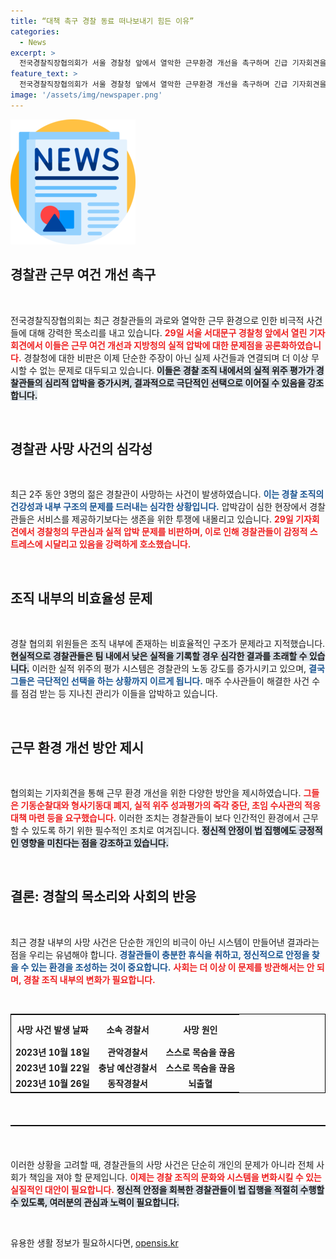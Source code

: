 ```yaml
---
title: “대책 촉구 경찰 동료 떠나보내기 힘든 이유”
categories:
  - News
excerpt: >
  전국경찰직장협의회가 서울 경찰청 앞에서 열악한 근무환경 개선을 촉구하며 긴급 기자회견을 열었다. 최근 과로와 압박 속에서 경찰관 3명이 연이어 숨지며 내부 불만이 폭발하고 있다. 경찰청의 대책 마련이 시급하다!
feature_text: >
  전국경찰직장협의회가 서울 경찰청 앞에서 열악한 근무환경 개선을 촉구하며 긴급 기자회견을 열었다. 최근 과로와 압박 속에서 경찰관 3명이 연이어 숨지며 내부 불만이 폭발하고 있다. 경찰청의 대책 마련이 시급하다!
image: '/assets/img/newspaper.png'
---
```


<p><img src="/assets/img/newspaper.png" alt="kimp 속보" /></p>

<h2 data-ke-size="size26">경찰관 근무 여건 개선 촉구</h2>

<p data-ke-size="size16">&nbsp;</p>

<p>전국경찰직장협의회는 최근 경찰관들의 과로와 열악한 근무 환경으로 인한 비극적 사건들에 대해 강력한 목소리를 내고 있습니다. <b><span style="color: #ee2323;">29일 서울 서대문구 경찰청 앞에서 열린 기자회견에서 이들은 근무 여건 개선과 지방청의 실적 압박에 대한 문제점을 공론화하였습니다.</span></b> 경찰청에 대한 비판은 이제 단순한 주장이 아닌 실제 사건들과 연결되며 더 이상 무시할 수 없는 문제로 대두되고 있습니다. <b><span style="background-color: #21538527;">이들은 경찰 조직 내에서의 실적 위주 평가가 경찰관들의 심리적 압박을 증가시켜, 결과적으로 극단적인 선택으로 이어질 수 있음을 강조합니다.</span></b> </p>

<p data-ke-size="size16">&nbsp;</p>

<h2 data-ke-size="size26">경찰관 사망 사건의 심각성</h2>

<p data-ke-size="size16">&nbsp;</p>

<p>최근 2주 동안 3명의 젊은 경찰관이 사망하는 사건이 발생하였습니다. <b><span style="color: #1a5490;">이는 경찰 조직의 건강성과 내부 구조의 문제를 드러내는 심각한 상황입니다.</span></b> 압박감이 심한 현장에서 경찰관들은 서비스를 제공하기보다는 생존을 위한 투쟁에 내몰리고 있습니다. <b><span style="color: #ee2323;">29일 기자회견에서 경찰청의 무관심과 실적 압박 문제를 비판하며, 이로 인해 경찰관들이 감정적 스트레스에 시달리고 있음을 강력하게 호소했습니다.</span></b> </p>

<p data-ke-size="size16">&nbsp;</p>

<h2 data-ke-size="size26">조직 내부의 비효율성 문제</h2>

<p data-ke-size="size16">&nbsp;</p>

<p>경찰 협의회 위원들은 조직 내부에 존재하는 비효율적인 구조가 문제라고 지적했습니다. <b><span style="background-color: #21538527;">현실적으로 경찰관들은 팀 내에서 낮은 실적을 기록할 경우 심각한 결과를 초래할 수 있습니다.</span></b> 이러한 실적 위주의 평가 시스템은 경찰관의 노동 강도를 증가시키고 있으며, <b><span style="color: #1a5490;">결국 그들은 극단적인 선택을 하는 상황까지 이르게 됩니다.</span></b> 매주 수사관들이 해결한 사건 수를 점검 받는 등 지나친 관리가 이들을 압박하고 있습니다. </p>

<p data-ke-size="size16">&nbsp;</p>

<h2 data-ke-size="size26">근무 환경 개선 방안 제시</h2>

<p data-ke-size="size16">&nbsp;</p>

<p>협의회는 기자회견을 통해 근무 환경 개선을 위한 다양한 방안을 제시하였습니다. <b><span style="color: #ee2323;">그들은 기동순찰대와 형사기동대 폐지, 실적 위주 성과평가의 즉각 중단, 초임 수사관의 적응 대책 마련 등을 요구했습니다.</span></b> 이러한 조치는 경찰관들이 보다 인간적인 환경에서 근무할 수 있도록 하기 위한 필수적인 조치로 여겨집니다. <b><span style="background-color: #21538527;">정신적 안정이 법 집행에도 긍정적인 영향을 미친다는 점을 강조하고 있습니다.</span></b> </p>

<p data-ke-size="size16">&nbsp;</p>

<h2 data-ke-size="size26">결론: 경찰의 목소리와 사회의 반응</h2>

<p data-ke-size="size16">&nbsp;</p>

<p>최근 경찰 내부의 사망 사건은 단순한 개인의 비극이 아닌 시스템이 만들어낸 결과라는 점을 우리는 유념해야 합니다. <b><span style="color: #1a5490;">경찰관들이 충분한 휴식을 취하고, 정신적으로 안정을 찾을 수 있는 환경을 조성하는 것이 중요합니다.</span></b> <b><span style="color: #ee2323;">사회는 더 이상 이 문제를 방관해서는 안 되며, 경찰 조직 내부의 변화가 필요합니다.</span></b> </p>

<p data-ke-size="size16">&nbsp;</p>

<table style="width:100%; border:1px solid #000;">
  <tr>
    <th style="text-align: center; height: 40px;"><b>사망 사건 발생 날짜</b></th>
    <th style="text-align: center; height: 40px;"><b>소속 경찰서</b></th>
    <th style="text-align: center; height: 40px;"><b>사망 원인</b></th>
  </tr>
  <tr>
    <td style="text-align: center; height: 17px;"><b>2023년 10월 18일</b></td>
    <td style="text-align: center; height: 17px;"><b>관악경찰서</b></td>
    <td style="text-align: center; height: 17px;"><b>스스로 목숨을 끊음</b></td>
  </tr>
  <tr>
    <td style="text-align: center; height: 17px;"><b>2023년 10월 22일</b></td>
    <td style="text-align: center; height: 17px;"><b>충남 예산경찰서</b></td>
    <td style="text-align: center; height: 17px;"><b>스스로 목숨을 끊음</b></td>
  </tr>
  <tr>
    <td style="text-align: center; height: 17px;"><b>2023년 10월 26일</b></td>
    <td style="text-align: center; height: 17px;"><b>동작경찰서</b></td>
    <td style="text-align: center; height: 17px;"><b>뇌출혈</b></td>
  </tr>
</table>

<p data-ke-size="size16">&nbsp;</p>

<hr style="border-top: 1px solid #000; margin: 20px 0;"/>

<p data-ke-size="size16">&nbsp;</p> 

<p>이러한 상황을 고려할 때, 경찰관들의 사망 사건은 단순히 개인의 문제가 아니라 전체 사회가 책임을 져야 할 문제입니다. <b><span style="color: #ee2323;">이제는 경찰 조직의 문화와 시스템을 변화시킬 수 있는 실질적인 대안이 필요합니다.</span></b> <b><span style="background-color: #21538527;">정신적 안정을 회복한 경찰관들이 법 집행을 적절히 수행할 수 있도록, 여러분의 관심과 노력이 필요합니다.</span></b> </p>

<p data-ke-size="size16">&nbsp;</p>
유용한 생활 정보가 필요하시다면, <a href="https://opensis.kr" rel="dofollow">opensis.kr</a>


